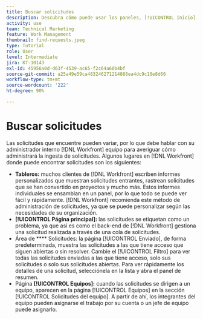 ```yaml
---
title: Buscar solicitudes
description: Descubra cómo puede usar los paneles, [!UICONTROL Inicio], el área [!UICONTROL Solicitudes] y la página [!UICONTROL Equipos] para encontrar las solicitudes entrantes realizadas a través de una cola de solicitudes.
activity: use
team: Technical Marketing
feature: Work Management
thumbnail: find-requests.jpeg
type: Tutorial
role: User
level: Intermediate
jira: KT-10143
exl-id: 45956a0d-d63f-4539-ac65-f2c64a60b4bf
source-git-commit: a25a49e59ca483246271214886ea4dc9c10e8d66
workflow-type: tm+mt
source-wordcount: '222'
ht-degree: 90%

---
```


# Buscar solicitudes

Las solicitudes que encuentre pueden variar, por lo que debe hablar con su administrador interno [!DNL  Workfront] equipo para averiguar cómo administrará la ingesta de solicitudes. Algunos lugares en [!DNL Workfront] donde puede encontrar solicitudes son los siguientes:

* **Tableros:** muchos clientes de [!DNL Workfront] escriben informes personalizados que muestran solicitudes entrantes, rastrean solicitudes que se han convertido en proyectos y mucho más. Estos informes individuales se ensamblan en un panel, por lo que todo se puede ver fácil y rápidamente. [!DNL Workfront] recomienda este método de administración de solicitudes, ya que se puede personalizar según las necesidades de su organización.
* **[!UICONTROL Página principal]:** las solicitudes se etiquetan como un problema, ya que así es como el back-end de [!DNL Workfront] gestiona una solicitud realizada a través de una cola de solicitudes.
* Área de **** Solicitudes: la página [!UICONTROL Enviado], de forma predeterminada, muestra las solicitudes a las que tiene acceso que siguen abiertas o sin resolver. Cambie el [!UICONTROL Filtro] para ver todas las solicitudes enviadas a las que tiene acceso, solo sus solicitudes o solo sus solicitudes abiertas. Para ver rápidamente los detalles de una solicitud, selecciónela en la lista y abra el panel de resumen.
* Página **[!UICONTROL Equipos]:** cuando las solicitudes se dirigen a un equipo, aparecen en la página [!UICONTROL Equipos] en la sección [!UICONTROL Solicitudes del equipo]. A partir de ahí, los integrantes del equipo pueden asignarse el trabajo por su cuenta o un jefe de equipo puede asignarlo.
